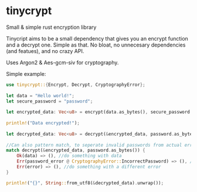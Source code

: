 # tinycrypt
Small & simple rust encryption library

Tinycript aims to be a small dependency that gives you an encrypt function and a decrypt one. Simple as that. No bloat, no unnecesary dependencies (and featues), and no crazy API.

Uses Argon2 & Aes-gcm-siv for cryptography.

Simple example:
```rust
use tinycrypt::{Encrypt, Decrypt, CryptographyError};
 
let data = "Hello world!";
let secure_password = "password";
 
let encrypted_data: Vec<u8> = encrypt(data.as_bytes(), secure_password.as_bytes()).unwrap();
 
println!("Data encrypted!");
 
let decrypted_data: Vec<u8> = decrypt(&encrypted_data, password.as_bytes()).unwrap();
 
//Can also pattern match, to seperate invalid passwords from actual errors.
match decrypt(&encrypted_data, password.as_bytes()) {
    Ok(data) => (), //do something with data
    Err(password_error @ CryptographyError::IncorrectPassword) => (), //do something with incorrect password
    Err(error) => (), //do something with a different error
}

println!("{}", String::from_utf8(&decrypted_data).unwrap());
```